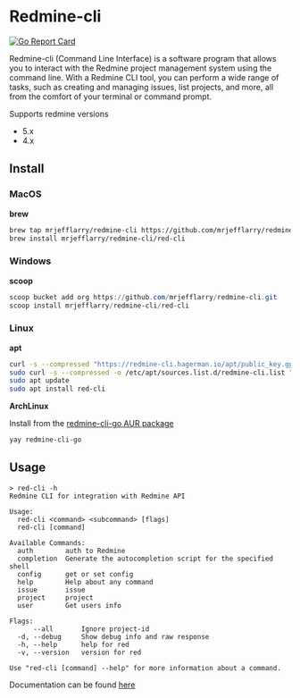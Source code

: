 # Redmine-cli

[![Go Report Card](https://goreportcard.com/badge/github.com/MrJeffLarry/redmine-cli)](https://goreportcard.com/report/github.com/MrJeffLarry/redmine-cli)

Redmine-cli (Command Line Interface) is a software program that allows you to interact with the Redmine project management system using the command line.
With a Redmine CLI tool, you can perform a wide range of tasks, such as creating and managing issues, list projects, and more, all from the comfort of your terminal or command prompt.

Supports redmine versions

* 5.x
* 4.x

## Install

### MacOS

**brew**

```bash
brew tap mrjefflarry/redmine-cli https://github.com/mrjefflarry/redmine-cli
brew install mrjefflarry/redmine-cli/red-cli
```

### Windows

**scoop**

```powershell
scoop bucket add org https://github.com/mrjefflarry/redmine-cli.git
scoop install mrjefflarry/redmine-cli/red-cli
```

### Linux

**apt**

```bash
curl -s --compressed "https://redmine-cli.hagerman.io/apt/public_key.gpg" | sudo apt-key add -
sudo curl -s --compressed -o /etc/apt/sources.list.d/redmine-cli.list "https://redmine-cli.hagerman.io/apt/redmine-cli.list"
sudo apt update
sudo apt install red-cli
```

**ArchLinux**

Install from the [redmine-cli-go AUR package](https://aur.archlinux.org/packages/redmine-cli-go)

```bash
yay redmine-cli-go
```

## Usage

```
> red-cli -h
Redmine CLI for integration with Redmine API

Usage:
  red-cli <command> <subcommand> [flags]
  red-cli [command]

Available Commands:
  auth        auth to Redmine
  completion  Generate the autocompletion script for the specified shell
  config      get or set config
  help        Help about any command
  issue       issue
  project     project
  user        Get users info

Flags:
      --all       Ignore project-id
  -d, --debug     Show debug info and raw response
  -h, --help      help for red
  -v, --version   version for red

Use "red-cli [command] --help" for more information about a command.
```

Documentation can be found [here](./docs/config.md)
